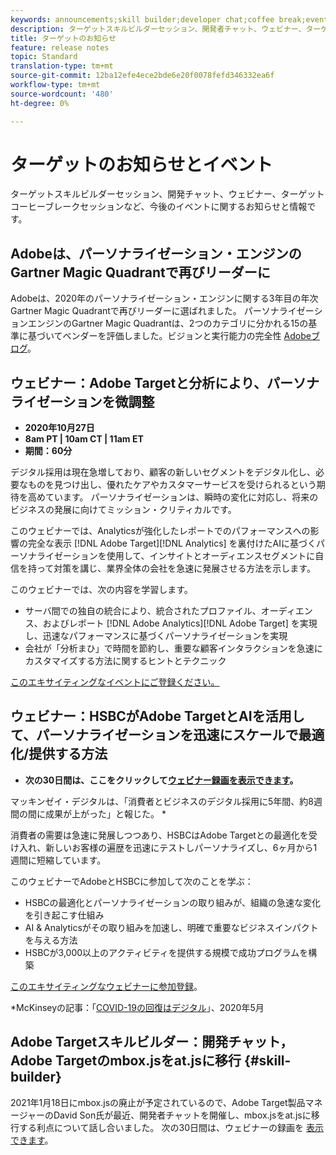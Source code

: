 ```yaml
---
keywords: announcements;skill builder;developer chat;coffee break;events
description: ターゲットスキルビルダーセッション、開発者チャット、ウェビナー、ターゲットコーヒーブレークセッションなど、今後のイベントに関する情報を紹介します。
title: ターゲットのお知らせ
feature: release notes
topic: Standard
translation-type: tm+mt
source-git-commit: 12ba12efe4ece2bde6e20f0078fefd346332ea6f
workflow-type: tm+mt
source-wordcount: '480'
ht-degree: 0%

---
```



# ターゲットのお知らせとイベント

ターゲットスキルビルダーセッション、開発チャット、ウェビナー、ターゲットコーヒーブレークセッションなど、今後のイベントに関するお知らせと情報です。

## Adobeは、パーソナライゼーション・エンジンのGartner Magic Quadrantで再びリーダーに

Adobeは、2020年のパーソナライゼーション・エンジンに関する3年目の年次Gartner Magic Quadrantで再びリーダーに選ばれました。 パーソナライゼーションエンジンのGartner Magic Quadrantは、2つのカテゴリに分かれる15の基準に基づいてベンダーを評価しました。ビジョンと実行能力の完全性 [Adobeブログ](https://theblog.adobe.com/adobe-again-named-leader-in-gartner-magic-quadrant-for-personalization-engines/)。

## ウェビナー：Adobe Targetと分析により、パーソナライゼーションを微調整

* **2020年10月27日**
* **8am PT | 10am CT | 11am ET**
* **期間：60分**

デジタル採用は現在急増しており、顧客の新しいセグメントをデジタル化し、必要なものを見つけ出し、優れたケアやカスタマーサービスを受けられるという期待を高めています。 パーソナライゼーションは、瞬時の変化に対応し、将来のビジネスの発展に向けてミッション・クリティカルです。

このウェビナーでは、Analyticsが強化したレポートでのパフォーマンスへの影響の完全な表示 [!DNL Adobe Target][!DNL Analytics] を裏付けたAIに基づくパーソナライゼーションを使用して、インサイトとオーディエンスセグメントに自信を持って対策を講じ、業界全体の会社を急速に発展させる方法を示します。

このウェビナーでは、次の内容を学習します。

* サーバ間での独自の統合により、統合されたプロファイル、オーディエンス、およびレポート [!DNL Adobe Analytics][!DNL Adobe Target] を実現し、迅速なパフォーマンスに基づくパーソナライゼーションを実現
* 会社が「分析まひ」で時間を節約し、重要な顧客インタラクションを急速にカスタマイズする方法に関するヒントとテクニック

[このエキサイティングなイベントにご登録ください。](https://www.adobeeventsonline.com/Webinar/2020/PersonalizationScale/invite.html)

## ウェビナー：HSBCがAdobe TargetとAIを活用して、パーソナライゼーションを迅速にスケールで最適化/提供する方法

* **次の30日間は、ここをクリックして[ウェビナー録画を表示できます](https://seminars.adobeconnect.com/ps4ozlg7qfdy/?proto=true)。**

マッキンゼイ・デジタルは、「消費者とビジネスのデジタル採用に5年間、約8週間の間に成果が上がった」と報じた。 *

消費者の需要は急速に発展しつつあり、HSBCはAdobe Targetとの最適化を受け入れ、新しいお客様の遍歴を迅速にテストしパーソナライズし、6ヶ月から1週間に短縮しています。

このウェビナーでAdobeとHSBCに参加して次のことを学ぶ：

* HSBCの最適化とパーソナライゼーションの取り組みが、組織の急速な変化を引き起こす仕組み
* AI &amp; Analyticsがその取り組みを加速し、明確で重要なビジネスインパクトを与える方法
* HSBCが3,000以上のアクティビティを提供する規模で成功プログラムを構築

[このエキサイティングなウェビナーに参加登録](https://hsbc-targetai.experienceleague.adobeevents.com/)。

*McKinseyの記事：「[COVID-19の回復はデジタル](https://www.mckinsey.com/business-functions/mckinsey-digital/our-insights/the-covid-19-recovery-will-be-digital-a-plan-for-the-first-90-days#)」、2020年5月

## Adobe Targetスキルビルダー：開発チャット，Adobe Targetのmbox.jsをat.jsに移行 {#skill-builder}

2021年1月18日にmbox.jsの廃止が予定されているので、Adobe Target製品マネージャーのDavid Son氏が最近、開発者チャットを開催し、mbox.jsをat.jsに移行する利点について話し合いました。 次の30日間は、ウェビナーの録画を [表示できます](https://seminars.adobeconnect.com/ptdo6mfo6qn6/?proto=true)。